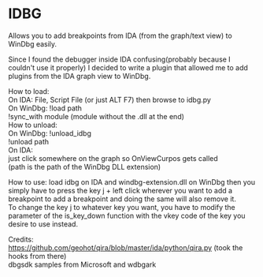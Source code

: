 # IDBG
Allows you to add breakpoints from IDA (from the graph/text view) to WinDbg easily.<br />

Since I found the debugger inside IDA confusing(probably because I couldn't use it properly) I decided to write a plugin that allowed me to add plugins from the IDA graph view to WinDbg.

How to load:<br />
On IDA: File, Script File (or just ALT F7) then browse to idbg.py <br />
  On WinDbg: !load path  <br />
             !sync_with module (module without the .dll at the end) <br />
How to unload: <br />
  On WinDbg: !unload_idbg <br />
             !unload path <br />
  On IDA: <br />
             just click somewhere on the graph so OnViewCurpos gets called <br />
(path is the path of the WinDbg DLL extension)  <br />


How to use: load idbg on IDA and windbg-extension.dll on WinDbg then you simply have to press the key j + left click wherever you want to add a breakpoint to add a breakpoint and doing the same will also remove it.<br />
To change the key j to whatever key you want, you have to modify the parameter of the is_key_down function with the vkey code of the key you desire to use instead. <br />

Credits: <br />
    https://github.com/geohot/qira/blob/master/ida/python/qira.py (took the hooks from there) <br />
    dbgsdk samples from Microsoft and wdbgark 
